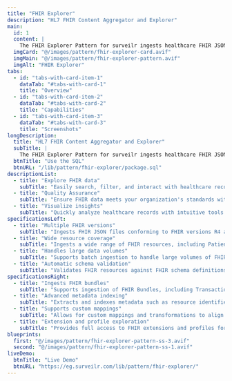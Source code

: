 ```yaml
---
title: "FHIR Explorer"
description: "HL7 FHIR Content Aggregator and Explorer"
main:
  id: 1
  content: |
    The FHIR Explorer Pattern for surveilr ingests healthcare FHIR JSON files and allows querying, quality metrics, and exploration of those files.
  imgCard: "@/images/pattern/fhir-explorer-card.avif"
  imgMain: "@/images/pattern/fhir-explorer-pattern.avif"
  imgAlt: "FHIR Explorer"
tabs:
  - id: "tabs-with-card-item-1"
    dataTab: "#tabs-with-card-1"
    title: "Overview"
  - id: "tabs-with-card-item-2"
    dataTab: "#tabs-with-card-2"
    title: "Capabilities"
  - id: "tabs-with-card-item-3"
    dataTab: "#tabs-with-card-3"
    title: "Screenshots"
longDescription:
  title: "HL7 FHIR Content Aggregator and Explorer"
  subTitle: |
    The FHIR Explorer Pattern for surveilr ingests healthcare FHIR JSON files and allows querying, quality metrics, and exploration of those files. surveilr ingests healthcare FHIR data (represented as JSON files), stores it securely in a local SQL database, prepares SQL views for convenient querying, generates metrics of the FHIR content, and has an easy to use Web UI with options to filter, search, and visualize various healthcare records.
  btnTitle: "Use the SQL"
  btnURL: "/lib/pattern/fhir-explorer/package.sql"
descriptionList:
  - title: "Explore FHIR data"
    subTitle: "Easily search, filter, and interact with healthcare records in FHIR format."
  - title: "Quality Assurance"
    subTitle: "Ensure FHIR data meets your organization's standards with built-in checks."
  - title: "Visualize insights"
    subTitle: "Quickly analyze healthcare records with intuitive tools and data quality and compliance with real-time metrics and reporting."
specificationsLeft:
  - title: "Multiple FHIR versions"
    subTitle: "Ingests FHIR JSON files conforming to FHIR versions R4 and DSTU2, ensuring compatibility with the most widely adopted healthcare data standards."
  - title: "Wide resource coverage"
    subTitle: "Ingests a wide range of FHIR resources, including Patient, Observation, Encounter, MedicationRequest, Practitioner, Condition, and Procedure."
  - title: "Handles large data volumes"
    subTitle: "Supports batch ingestion to handle large volumes of FHIR data efficiently in a local workstation or server."
  - title: "Automatic schema validation"
    subTitle: "Validates FHIR resources against FHIR schema definitions, ensuring structural and standards compliance."
specificationsRight:
  - title: "Ingests FHIR bundles"
    subTitle: "Supports ingestion of FHIR Bundles, including Transaction and Searchset types, enabling batch data imports and API-driven retrieval."
  - title: "Advanced metadata indexing"
    subTitle: "Extracts and indexes metadata such as resource identifiers, timestamps, and provenance information for querying and audit trails."
  - title: "Supports custom mappings"
    subTitle: "Allows for custom mappings and transformations to align non-standard FHIR implementations with the core schema."
  - title: "Extension and profile exploration"
    subTitle: "Provides full access to FHIR extensions and profiles for custom elements and jurisdiction-specific constraints."
blueprints:
  first: "@/images/pattern/fhir-explorer-pattern-ss-3.avif"
  second: "@/images/pattern/fhir-explorer-pattern-ss-1.avif"
liveDemo:
  btnTitle: "Live Demo"
  btnURL: "https://eg.surveilr.com/lib/pattern/fhir-explorer/"
---
```

